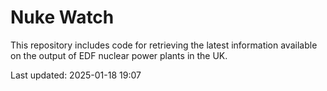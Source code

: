 # Nuke Watch

This repository includes code for retrieving the latest information available on the output of EDF nuclear power plants in the UK.

Last updated: 2025-01-18 19:07